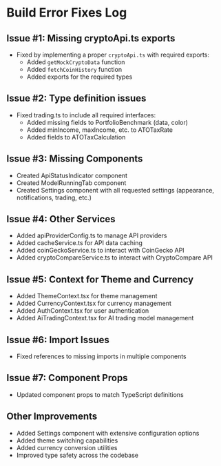 
# Build Error Fixes Log

## Issue #1: Missing cryptoApi.ts exports
- Fixed by implementing a proper `cryptoApi.ts` with required exports:
  - Added `getMockCryptoData` function
  - Added `fetchCoinHistory` function
  - Added exports for the required types

## Issue #2: Type definition issues
- Fixed trading.ts to include all required interfaces:
  - Added missing fields to PortfolioBenchmark (data, color)
  - Added minIncome, maxIncome, etc. to ATOTaxRate
  - Added fields to ATOTaxCalculation

## Issue #3: Missing Components
- Created ApiStatusIndicator component
- Created ModelRunningTab component
- Created Settings component with all requested settings (appearance, notifications, trading, etc.)

## Issue #4: Other Services
- Added apiProviderConfig.ts to manage API providers
- Added cacheService.ts for API data caching
- Added coinGeckoService.ts to interact with CoinGecko API
- Added cryptoCompareService.ts to interact with CryptoCompare API

## Issue #5: Context for Theme and Currency
- Added ThemeContext.tsx for theme management
- Added CurrencyContext.tsx for currency management
- Added AuthContext.tsx for user authentication
- Added AiTradingContext.tsx for AI trading model management

## Issue #6: Import Issues
- Fixed references to missing imports in multiple components

## Issue #7: Component Props
- Updated component props to match TypeScript definitions

## Other Improvements
- Added Settings component with extensive configuration options
- Added theme switching capabilities
- Added currency conversion utilities
- Improved type safety across the codebase
